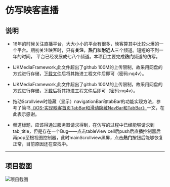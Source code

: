 # 仿写映客直播   

## 说明

* 16年的时候关注直播平台，大大小小的平台有很多，映客算其中比较火爆的一个平台。期初关注映客时，只有**关注**，**热门**和**附近人**三个频道。短短的不到一年的时间，
平台已经发展成七八个频道。本项目主要完成**热门**频道的仿写。

* IJKMediaFramework,此文件超出了github 100M的上传限制，故采用网盘的方式进行存储，[下载文件](https://pan.baidu.com/s/1miRux5Y)后将其拖进工程文件后即可（密码:nq4v）。

* IJKMediaFramework,此文件超出了github 100M的上传限制，故采用网盘的方式进行存储，[下载](https://pan.baidu.com/s/1miRux5Y)后将其拖进工程文件后即可（密码:nq4v）。

* 拖动Scrollview时隐藏（显示）navigationBar和tabBar的功能实现方法，参考了简书[《iOS-实现映客首页TabBar和滑动隐藏NavBar和TabBar》](http://www.jianshu.com/p/72228667cd7a)一文，在此表示感谢。

* 频道标题，应该得通过服务器请求得到，在仿写的过程中已经能够请求到tab_title，但是存在一个Bug——点击tableView cell后push后直播控制器后再pop至根视图控制器，此时mainScrollview黑屏，点击**热门**按钮后能够恢复正常，目前原因还在查找中。
---
## 项目截图

 ![项目截图](https://github.com/dongdong3344/inkeLive/blob/master/inke.gif)

